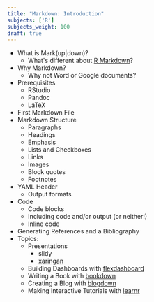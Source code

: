 ```yaml
---
title: "Markdown: Introduction"
subjects: ['R']
subjects_weight: 100
draft: true
---
```


<!--
	https://github.com/rstudio/rstudio-conf/tree/master/2017/Advanced%20R%20Markdown%20-%20Yihui%20Xie
	https://github.com/rstudio/rstudio-conf/tree/master/2018/Multilingual_Rmarkdown--Aaron_Berg
	https://github.com/rstudio/rstudio-conf/tree/master/2018/R_Markdown_Eight_Ways--Mine_Cetinkaya_Rundel
-->

- What is Mark(up|down)?
	- What's different about [R Markdown](https://github.com/rstudio/rmarkdown)?
- Why Markdown?
	- Why not Word or Google documents?
- Prerequisites
	- RStudio
	- Pandoc
	- LaTeX
- First Markdown File
- Markdown Structure
	- Paragraphs
	- Headings
	- Emphasis
	- Lists and Checkboxes
	- Links
	- Images
	- Block quotes
	- Footnotes
- YAML Header
	- Output formats
- Code
	- Code blocks
	- Including code and/or output (or neither!)
	- Inline code
- Generating References and a Bibliography
- Topics:
	- Presentations
		- slidy
		- [xaringan](https://github.com/yihui/xaringan)
	- Building Dashboards with [flexdashboard](https://github.com/rstudio/flexdashboard)
	- Writing a Book with [bookdown](https://github.com/rstudio/bookdown)
	- Creating a Blog with [blogdown](https://github.com/rstudio/blogdown)
	- Making Interactive Tutorials with [learnr](https://github.com/rstudio/learnr)
